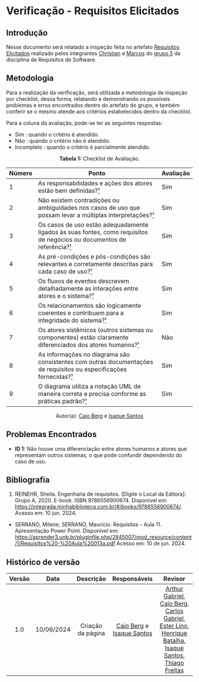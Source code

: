 # Verificação - Requisitos Elicitados

## Introdução

Nesse documento será relatado a inspeção feita no artefato [Requisitos Elicitados](https://requisitos-de-software.github.io/2024.1-Sinesp_Cidadao/elicitacao/tecnicas/Requisitos_elicitados/) realizado pelos integrantes [Christian](https://github.com/crstyhs) e [Marcos](https://github.com/Bittarx) do [grupo 5](https://github.com/Requisitos-de-Software/2024.1-Sinesp_Cidadao) da disciplina de Requisitos de Software.

## Metodologia


Para a realização da verificação, será utilizada a metodologia de inspeção por checklist, dessa forma, relatando e demonstrando os possíveis problemas e erros encontrados dentro do artefato do grupo, e também conferir se o mesmo atende aos critérios estabelecidos dentro da checklist.

Para a coluna da avaliação, pode-se ter as seguintes respostas:
- Sim : quando o critério é atendido.
- Não : quando o critério não é atendido.
- Incompleto : quando o critério é parcialmente atendido.

<font><p style="text-align: center">**Tabela 1:** Checklist de Avaliação.</p></font>

| Número | Ponto                                                                                                                    | Avaliação |
|--------|--------------------------------------------------------------------------------------------------------------------------|-----------|
| 1      | As responsabilidades e ações dos atores estão bem definidas?[¹](#ref1)                                                               | Sim       |
| 2      | Não existem contradições ou ambiguidades nos casos de uso que possam levar a múltiplas interpretações?[¹](#ref1)                      | Sim       |
| 3      | Os casos de uso estão adequadamente ligados às suas fontes, como requisitos de negócios ou documentos de referência?[¹](#ref1)        | Sim       |
| 4      | As pré-condições e pós-condições são relevantes e corretamente descritas para cada caso de uso?[¹](#ref1)                            | Sim       |
| 5      | Os fluxos de eventos descrevem detalhadamente as interações entre atores e o sistema?[¹](#ref1)                                      | Sim       |
| 6      | Os relacionamentos são logicamente coerentes e contribuem para a integridade do sistema?[¹](#ref1)                                    | Sim       |
| 7      | Os atores sistêmicos (outros sistemas ou componentes) estão claramente diferenciados dos atores humanos?[¹](#ref1)                   |    Não      |
| 8      | As informações no diagrama são consistentes com outras documentações de requisitos ou especificações fornecidas?[¹](#ref1)           | Sim       |
| 9      | O diagrama utiliza a notação UML de maneira correta e precisa conforme as práticas padrão?[¹](#ref1)                                  | Sim       |

<div align="center">Autor(a): <a href="https://github.com/Caio-bergbjj">Caio Berg</a> e <a href="https://github.com/IsaqueSH">Isaque Santos</a></div>

## Problemas Encontrados
- **ID 1:** Não houve uma diferenciação entre atores humanos e atores que representam outros sistemas, o que pode confundir dependendo do caso de uso.

## Bibliografia

1. REINEHR, Sheila. Engenharia de requisitos. [Digite o Local da Editora]: Grupo A, 2020. E-book. ISBN 9786556900674. Disponível em: https://integrada.minhabiblioteca.com.br/#/books/9786556900674/. Acesso em: 10 jun. 2024.
- SERRANO, Milene; SERRANO, Maurício. Requisitos - Aula 11. Apresentação Power Point. Disponível em: https://aprender3.unb.br/pluginfile.php/2845007/mod_resource/content/1/Requisitos%20-%20Aula%20013a.pdf Acesso em: 10 de jun. 2024.

## Histórico de versão

| Versão | Data | Descrição | Responsáveis | Revisor |
| :----: | :--: | :-----------------------------------------------------: | :----------------------------------------------------------------------------------------------: | :----------------------------------------------: |
|  1.0   | 10/06/2024 | Criação da página  | [Caio Berg](https://github.com/Caio-bergbjj) e  [Isaque Santos](https://github.com/IsaqueSH) |  [Arthur Gabriel](ArthurGabrieel), [Caio Berg](https://github.com/Caio-bergbjj), [Carlos Gabriel](https://github.com/TheCarlosRamos), [Ester Lino](https://github.com/esteerlino), [Henrique Batalha](https://github.com/HeBatalha), [Isaque Santos](https://github.com/IsaqueSH), [Thiago Freitas](https://github.com/thiagorfreitas) |